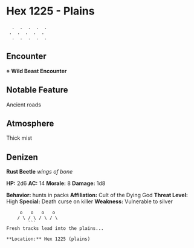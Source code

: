 # Hex 1225 - Plains
```
  .  .  .  .  .
 .  .  .  .  .
  .  .  .  .  .
```

## Encounter

※ **Wild Beast Encounter**

## Notable Feature

Ancient roads

## Atmosphere

Thick mist

## Denizen

**Rust Beetle**
*wings of bone*

**HP:** 2d6 **AC:** 14 **Morale:** 8
**Damage:** 1d8

**Behavior:** hunts in packs
**Affiliation:** Cult of the Dying God
**Threat Level:** High
**Special:** Death curse on killer
**Weakness:** Vulnerable to silver

```
     o   o   o   o
    / \ / \ / \ / \
        ```
Fresh tracks lead into the plains...

**Location:** Hex 1225 (plains)
